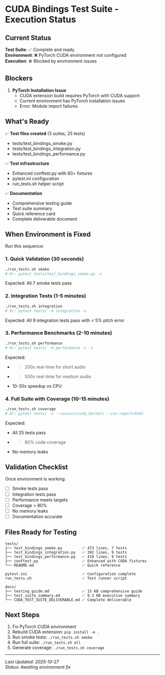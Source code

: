 # CUDA Bindings Test Suite - Execution Status

## Current Status

**Test Suite**: ✅ Complete and ready  
**Environment**: ❌ PyTorch CUDA environment not configured  
**Execution**: ⏸️ Blocked by environment issues  

## Blockers

1. **PyTorch Installation Issue**
   - CUDA extension build requires PyTorch with CUDA support
   - Current environment has PyTorch installation issues
   - Error: Module import failures

## What's Ready

✅ **Test files created** (3 suites, 25 tests)
- tests/test_bindings_smoke.py
- tests/test_bindings_integration.py  
- tests/test_bindings_performance.py

✅ **Test infrastructure**
- Enhanced conftest.py with 60+ fixtures
- pytest.ini configuration
- run_tests.sh helper script

✅ **Documentation**
- Comprehensive testing guide
- Test suite summary
- Quick reference card
- Complete deliverable document

## When Environment is Fixed

Run this sequence:

### 1. Quick Validation (30 seconds)
```bash
./run_tests.sh smoke
# Or: pytest tests/test_bindings_smoke.py -v
```

Expected: All 7 smoke tests pass

### 2. Integration Tests (1-5 minutes)
```bash
./run_tests.sh integration
# Or: pytest tests/ -m integration -v
```

Expected: All 9 integration tests pass with < 5% pitch error

### 3. Performance Benchmarks (2-10 minutes)
```bash
./run_tests.sh performance  
# Or: pytest tests/ -m performance -v -s
```

Expected: 
- > 200x real-time for short audio
- > 500x real-time for medium audio
- 10-30x speedup vs CPU

### 4. Full Suite with Coverage (10-15 minutes)
```bash
./run_tests.sh coverage
# Or: pytest tests/ -v --cov=src/cuda_kernels --cov-report=html
```

Expected:
- All 25 tests pass
- > 80% code coverage
- No memory leaks

## Validation Checklist

Once environment is working:

- [ ] Smoke tests pass
- [ ] Integration tests pass  
- [ ] Performance meets targets
- [ ] Coverage > 80%
- [ ] No memory leaks
- [ ] Documentation accurate

## Files Ready for Testing

```
tests/
├── test_bindings_smoke.py         ✅ 473 lines, 7 tests
├── test_bindings_integration.py   ✅ 392 lines, 9 tests  
├── test_bindings_performance.py   ✅ 419 lines, 9 tests
├── conftest.py                    ✅ Enhanced with CUDA fixtures
└── README.md                      ✅ Quick reference

pytest.ini                         ✅ Configuration complete
run_tests.sh                       ✅ Test runner script

docs/
├── testing_guide.md               ✅ 15 KB comprehensive guide
├── test_suite_summary.md          ✅ 9.3 KB executive summary
└── CUDA_TEST_SUITE_DELIVERABLE.md ✅ Complete deliverable
```

## Next Steps

1. Fix PyTorch CUDA environment
2. Rebuild CUDA extension: `pip install -e .`
3. Run smoke tests: `./run_tests.sh smoke`
4. Run full suite: `./run_tests.sh all`
5. Generate coverage: `./run_tests.sh coverage`

---

*Last Updated: 2025-10-27*  
*Status: Awaiting environment fix*
